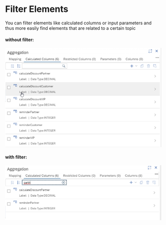 # Filter Elements

You can filter elements like calculated columns or input parameters and thus more easily find elements that are related to a certain topic


#### without filter:

![filter elements before](./screenshots/filterCalculatedColumnsBefore.png)

#### with filter:
![filter elements after](./screenshots/filterCalculatedColumnsAfter.png)



